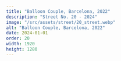 ```yaml
---
title: "Balloon Couple, Barcelona, 2022"
description: "Street No. 20 - 2024"
image: "/src/assets/street/20_street.webp"
alt: "Balloon Couple, Barcelona, 2022"
date: 2024-01-01
order: 20
width: 1920
height: 1280
---
```

